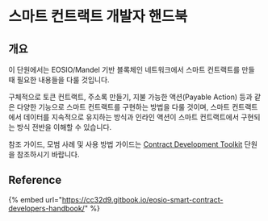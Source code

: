 # 스마트 컨트랙트 개발자 핸드북

## 개요

이 단원에서는 EOSIO/Mandel 기반 블록체인 네트워크에서 스마트 컨트랙트를 만들 때 필요한 내용들을 다룰 것입니다.

구체적으로 토큰 컨트랙트, 주소록 만들기, 지불 가능한 액션(Payable Action) 등과 같은 다양한 기능으로 스마트 컨트랙트를 구현하는 방법을 다룰 것이며, 스마트 컨트랙트에서 데이터를 지속적으로 유지하는 방식과 인라인 액션이 스마트 컨트랙트에서 구현되는 방식 전반을 이해할 수 있습니다.

참조 가이드, 모범 사례 및 사용 방법 가이드는 [Contract Development Toolkit](../smart-contracts-dev-environment/cdt-contract-development-toolkit/) 단원을 참조하시기 바랍니다.

## Reference

{% embed url="https://cc32d9.gitbook.io/eosio-smart-contract-developers-handbook/" %}

